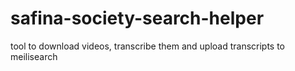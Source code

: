 # safina-society-search-helper
tool to download videos, transcribe them and upload transcripts to meilisearch
